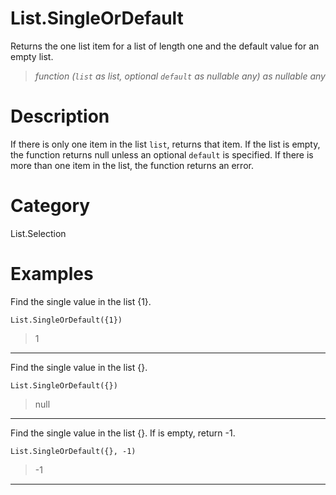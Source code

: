 # List.SingleOrDefault
Returns the one list item for a list of length one and the default value for an empty list.
> _function (<code>list</code> as list, optional <code>default</code> as nullable any) as nullable any_

# Description 
If there is only one item in the list <code>list</code>, returns that item.
    If the list is empty, the function returns null unless an optional <code>default</code> is specified. If there is more than one item in the list, the function returns an error.
# Category 
List.Selection
# Examples 
Find the single value in the list {1}.
```
List.SingleOrDefault({1})
```
> 1

***
Find the single value in the list {}.
```
List.SingleOrDefault({})
```
> null

***
Find the single value in the list {}. If is empty, return -1.
```
List.SingleOrDefault({}, -1)
```
> -1

***
